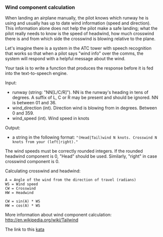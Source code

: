 ### Wind component calculation

When landing an airplane manually, the pilot knows which runway he is using and usually has up to date wind information (speed and direction). This information alone does not help the pilot make a safe landing; what the pilot really needs to know is the speed of headwind, how much crosswind there is and from which side the crosswind is blowing relative to the plane.

Let's imagine there is a system in the ATC tower with speech recognition that works so that when a pilot says "wind info" over the comms, the system will respond with a helpful message about the wind.

Your task is to write a function that produces the response before it is fed into the text-to-speech engine.

Input:

* runway (string: "NN[L/C/R]"). NN is the runway's heading in tens of degrees. A suffix of L, C or R may be present and should be ignored. NN is between 01 and 36.
* wind_direction (int). Direction wind is blowing from in degrees. Between 0 and 359.
* wind_speed (int). Wind speed in knots

Output:

* a string in the following format: `"(Head|Tail)wind N knots. Crosswind N knots from your (left|right)."`

The wind speeds must be correctly rounded integers. If the rounded headwind component is 0, "Head" should be used. Similarly, "right" in case crosswind component is 0.

Calculating crosswind and headwind:
```
A = Angle of the wind from the direction of travel (radians)
WS = Wind speed
CW = Crosswind
HW = Headwind

CW = sin(A) * WS
HW = cos(A) * WS
```
More information about wind component calculation: http://en.wikipedia.org/wiki/Tailwind  

The link to this [kata](https://www.codewars.com/kata/wind-component-calculation/javascript)
